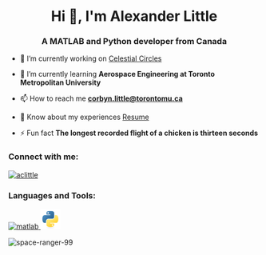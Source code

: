 <h1 align="center">Hi 👋, I'm Alexander Little</h1>
<h3 align="center">A MATLAB and Python developer from Canada</h3>

- 🔭 I’m currently working on [Celestial Circles](https://github.com/space-ranger-99/celestial-circles)

- 🌱 I’m currently learning **Aerospace Engineering at Toronto Metropolitan University**

- 📫 How to reach me **corbyn.little@torontomu.ca**

- 📄 Know about my experiences [Resume](https://docs.google.com/document/d/1dBfDIyL_JyPp9ab3yFg8NsVhXYcYvDcs/edit?usp=sharing&ouid=114534998429625426081&rtpof=true&sd=true)

- ⚡ Fun fact **The longest recorded flight of a chicken is thirteen seconds**

<h3 align="left">Connect with me:</h3>
<p align="left">
<a href="https://linkedin.com/in/aclittle" target="blank"><img align="center" src="https://raw.githubusercontent.com/rahuldkjain/github-profile-readme-generator/master/src/images/icons/Social/linked-in-alt.svg" alt="aclittle" height="30" width="40" /></a>
</p>

<h3 align="left">Languages and Tools:</h3>
<p align="left"> <a href="https://www.mathworks.com/" target="_blank" rel="noreferrer"> <img src="https://upload.wikimedia.org/wikipedia/commons/2/21/Matlab_Logo.png" alt="matlab" width="40" height="40"/> </a> <a href="https://www.python.org" target="_blank" rel="noreferrer"> <img src="https://raw.githubusercontent.com/devicons/devicon/master/icons/python/python-original.svg" alt="python" width="40" height="40"/> </a> </p>

<p><img align="center" src="https://github-readme-stats.vercel.app/api/top-langs?username=space-ranger-99&show_icons=true&locale=en&layout=compact" alt="space-ranger-99" /></p>
